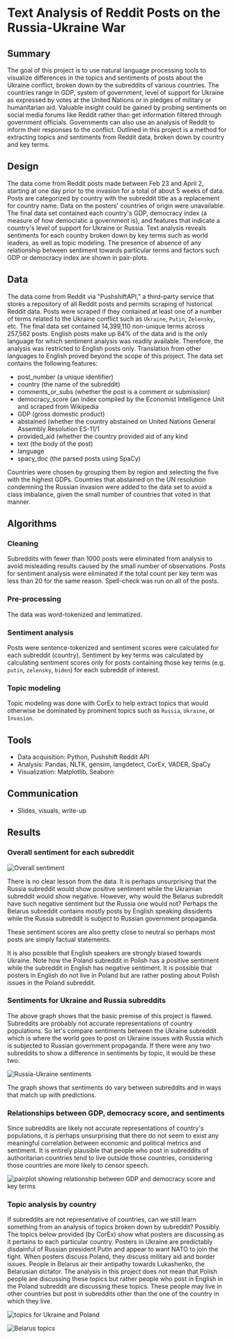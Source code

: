 # Text Analysis of Reddit Posts on the Russia-Ukraine War
## Summary
The goal of this project is to use natural language processing tools to visualize differences in the topics and sentiments of posts about the Ukraine conflict, broken down by the subreddits of various countries. The countries range in GDP, system of government, level of support for Ukraine as expressed by votes at the United Nations or in pledges of military or humanitarian aid. Valuable insight could be gained by probing sentiments on social media forums like Reddit rather than get information filtered through government officials. Governments can also use an analysis of Reddit to inform their responses to the conflict. Outlined in this project is a method for extracting topics and sentiments from Reddit data, broken down by country and key terms.

## Design
The data come from Reddit posts made between Feb 23 and April 2, starting at one day prior to the invasion for a total of about 5 weeks of data. Posts are categorized by country with the subreddit title as a replacement for country name. Data on the posters' countries of origin were unavailable. The final data set contained each country's GDP, democracy index (a measure of how democratic a government is), and features that indicate a country's level of support for Ukraine or Russia. Text analysis reveals sentiments for each country broken down by key terms such as world leaders, as well as topic modeling. The presence of absence of any relationship between sentiment towards particular terms and factors such GDP or democracy index are shown in pair-plots.

## Data
The data come from Reddit via "PushshiftAPI," a third-party service that stores a repository of all Reddit posts and permits scraping of historical Reddit data. Posts were scraped if they contained at least one of a number of terms related to the Ukraine conflict such as `Ukraine`, `Putin`, `Zelensky`, etc. The final data set contained 14,399,110 non-unique terms across 257,562 posts. English posts make up 84% of the data and is the only language for which sentiment analysis was readily available. Therefore, the analysis was restricted to English posts only. Translation from other languages to English proved beyond the scope of this project. The data set contains the following features:
* post_number (a unique identifier)
* country (the name of the subreddit)
* comments_or_subs (whether the post is a comment or submission)
* democracy_score (an index compiled by the Economist Intelligence Unit and scraped from Wikipedia
* GDP (gross domestic product)
* abstained (whether the country abstained on United Nations General Assembly Resolution ES-11/1
* provided_aid (whether the country provided aid of any kind
* text (the body of the post)
* language
* spacy_doc (the parsed posts using SpaCy)

Countries were chosen by grouping them by region and selecting the five with the highest GDPs. Countries that abstained on the UN resolution condemning the Russian invasion were added to the data set to avoid a class imbalance, given the small number of countries that voted in that manner.

## Algorithms
### Cleaning
Subreddits with fewer than 1000 posts were eliminated from analysis to avoid misleading results caused by the small number of observations. Posts for sentiment analysis were eliminated if the total count per key term was less than 20 for the same reason. Spell-check was run on all of the posts.

### Pre-processing
The data was word-tokenized and lemmatized.

### Sentiment analysis
Posts were sentence-tokenized and sentiment scores were calculated for each subreddit (country). Sentiment by key terms was calculated by calculating sentiment scores only for posts containing those key terms (e.g. `putin`, `zelensky`, `biden`) for each subreddit of interest.

### Topic modeling
Topic modeling was done with CorEx to help extract topics that would otherwise be dominated by prominent topics such as `Russia`, `Ukraine`, or `Invasion`.

## Tools
* Data acquisition: Python, Pushshift Reddit API
* Analysis: Pandas, NLTK, gensim, langdetect, CorEx, VADER, SpaCy
* Visualization: Matplotlib, Seaborn

## Communication
* Slides, visuals, write-up

## Results

### Overall sentiment for each subreddit

![Overall sentiment](https://github.com/sdblass/Metis_coursework/blob/master/5_NLP/images/Overall_sentiments.png)

There is no clear lesson from the data. It is perhaps unsurprising that the Russia subreddit would show positive sentiment while the Ukrainian subreddit would show negative. However, why would the Belarus subreddit have such negative sentiment but the Russia one would not? Perhaps the Belarus subreddit contains mostly posts by English speaking dissidents while the Russia subreddit is subject to Russian government propaganda.

These sentiment scores are also pretty close to neutral so perhaps most posts are simply factual statements.

It is also possible that English speakers are strongly biased towards Ukraine. Note how the Poland subreddit in Polish has a positive sentiment while the subreddit in English has negative sentiment. It is possible that posters in English do not live in Poland but are rather posting about Polish issues in the Poland subreddit.

### Sentiments for Ukraine and Russia subreddits
The above graph shows that the basic premise of this project is flawed. Subreddits are probably not accurate representations of country populations. So let's compare sentiments between the Ukraine subreddit which is where the world goes to post on Ukraine issues with Russia which is subjected to Russian government propaganda. If there were any two subreddits to show a difference in sentiments by topic, it would be these two.

![Russia-Ukraine sentiments](https://github.com/sdblass/Metis_coursework/blob/master/5_NLP/images/Russia_Ukraine_sentiment_topics.png)

The graph shows that sentiments do vary between subreddits and in ways that match up with predictions.

### Relationships between GDP, democracy score, and sentiments
Since subreddits are likely not accurate representations of country's populations, it is perhaps unsurprising that there do not seem to exist any meaningful correlation between economic and political metrics and sentiment. It is entirely plausible that people who post in subreddits of authoritarian countries tend to live outside those countries, considering those countries are more likely to censor speech.

![pairplot showing relationship between GDP and democracy score and key terms](https://github.com/sdblass/Metis_coursework/blob/master/5_NLP/images/pp_GDP_democracy_topics.png)

### Topic analysis by country
If subreddits are not representative of countries, can we still learn something from an analysis of topics broken down by subreddit? Possibly. The topics below provided (by CorEx) show what posters are discussing as it pertains to each particular country. Posters in Ukraine are predictably disdainful of Russian president Putin and appear to want NATO to join the fight. When posters discuss Poland, they discuss military aid and border issues. People in Belarus air their antipathy towards Lukashenko, the Belarusian dictator. The analysis in this project does not mean that Polish people are discussing these topics but rather people who post in English in the Poland subreddit are discussing these topics. These people may live in other countries but post in subreddits other than the one of the country in which they live.

![topics for Ukraine and Poland](https://github.com/sdblass/Metis_coursework/blob/master/5_NLP/images/topics.png)

![Belarus topics](https://github.com/sdblass/Metis_coursework/blob/master/5_NLP/images/Belarus_topics.png)


```python

```
